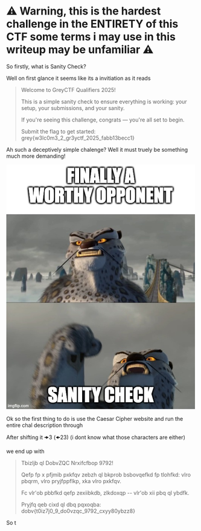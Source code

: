 # ⚠️ Warning, this is the hardest challenge in the ENTIRETY of this CTF some terms i may use in this writeup may be unfamiliar ⚠️

So firstly, what is Sanity Check?

Well on first glance it seems like its a invitiation as it reads

>  Welcome to GreyCTF Qualifiers 2025!
> 
> This is a simple sanity check to ensure everything is working: your setup, your submissions, and your sanity.
> 
> If you're seeing this challenge, congrats — you're all set to begin.
> 
> Submit the flag to get started: grey{w3lc0m3_2_gr3yctf_2025_fabb13becc1}

Ah such a deceptively simple chalenge? Well it must truely be something much more demanding!

![](https://github.com/saumilthecode/writeup-of-sorts-greyhats-2025/blob/main/Sanity%20Check/im_not_sane.jpeg?raw=true)

Ok so the first thing to do is use the Caesar Cipher website and run the entire chal description through

After shifting it 🠞3 (🠜23)	 (i dont know what those characters are either)

we end up with 

> Tbizljb ql DobvZQC Nrxifcfbop 9792!
> 
> Qefp fp x pfjmib pxkfqv zebzh ql bkprob bsbovqefkd fp tlohfkd: vlro pbqrm, vlro pryjfppflkp, xka vlro pxkfqv.
> 
> Fc vlr'ob pbbfkd qefp zexiibkdb, zlkdoxqp -- vlr'ob xii pbq ql ybdfk.
> 
> Pryjfq qeb cixd ql dbq pqxoqba: dobv{t0iz7j0_9_do0vzqc_9792_cxyy80ybzz8}

So t

